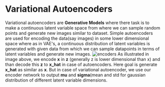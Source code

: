 # Variational Autoencoders
Variational autoencoders are **Generative Models** where there task is to make a continuous latent variable space from where we can sample random points and generate new images similar to dataset. 
Simple autoencoders are used for encoding the data(say images) in some lower dimensional space where as in VAE's, a continuous distribution of latent variables is generated with given data from which we can sample datapoints in terms of latent variables and generate new images.
![encoders](https://www.renom.jp/notebooks/tutorial/generative-model/VAE/fig4.png)
As illustrated in image above, we encode **x** in **z** (generally z is lower dimensional than x) and than decode this **z** to **x_hat** in case of autoencoders. Here goal is generate **x_hat** as similar as **x**. But in case of variational autoencoder, we use our encoder network to output **mu** and **sigma**(mean and std for gaussian distribution of different latent variable dimensions.
